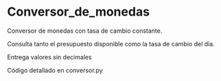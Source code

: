 # Conversor_de_monedas
Conversor de monedas con tasa de cambio constante. 

Consulta tanto el presupuesto disponible como la tasa de cambio del día. 

Entrega valores sin decimales

Código detallado en conversor.py
